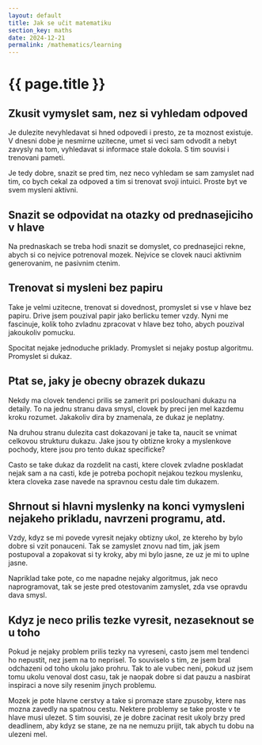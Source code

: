 ```yaml
---
layout: default
title: Jak se učit matematiku
section_key: maths
date: 2024-12-21
permalink: /mathematics/learning
---
```


# {{ page.title }}

## Zkusit vymyslet sam, nez si vyhledam odpoved

Je dulezite nevyhledavat si hned odpovedi i presto, ze ta moznost existuje. V dnesni dobe je nesmirne uzitecne, umet si veci sam odvodit a nebyt zavysly na tom, vyhledavat si informace stale dokola. S tim souvisi i trenovani pameti.

Je tedy dobre, snazit se pred tim, nez neco vyhledam se sam zamyslet nad tim, co bych cekal za odpoved a tim si trenovat svoji intuici. Proste byt ve svem mysleni aktivni.

## Snazit se odpovidat na otazky od prednasejiciho v hlave

Na prednaskach se treba hodi snazit se domyslet, co prednasejici rekne, abych si co nejvice potrenoval mozek. Nejvice se clovek nauci aktivnim generovanim, ne pasivnim ctenim.

## Trenovat si mysleni bez papiru

Take je velmi uzitecne, trenovat si dovednost, promyslet si vse v hlave bez papiru. Drive jsem pouzival papir jako berlicku temer vzdy. Nyni me fascinuje, kolik toho zvladnu zpracovat v hlave bez toho, abych pouzival jakoukoliv pomucku. 

Spocitat nejake jednoduche priklady. Promyslet si nejaky postup algoritmu. Promyslet si dukaz.

## Ptat se, jaky je obecny obrazek dukazu

Nekdy ma clovek tendenci prilis se zamerit pri poslouchani dukazu na detaily. To na jednu stranu dava smysl, clovek by preci jen mel kazdemu kroku rozumet. Jakakoliv dira by znamenala, ze dukaz je neplatny. 

Na druhou stranu dulezita cast dokazovani je take ta, naucit se vnimat celkovou strukturu dukazu. Jake jsou ty obtizne kroky a myslenkove pochody, ktere jsou pro tento dukaz specificke?

Casto se take dukaz da rozdelit na casti, ktere clovek zvladne poskladat nejak sam a na casti, kde je potreba pochopit nejakou tezkou myslenku, ktera cloveka zase navede na spravnou cestu dale tim dukazem.

## Shrnout si hlavni myslenky na konci vymysleni nejakeho prikladu, navrzeni programu, atd.

Vzdy, kdyz se mi povede vyresit nejaky obtizny ukol, ze ktereho by bylo dobre si vzit ponauceni. Tak se zamyslet znovu nad tim, jak jsem postupoval a zopakovat si ty kroky, aby mi bylo jasne, ze uz je mi to uplne jasne.

Napriklad take pote, co me napadne nejaky algoritmus, jak neco naprogramovat, tak se jeste pred otestovanim zamyslet, zda vse opravdu dava smysl.

## Kdyz je neco prilis tezke vyresit, nezaseknout se u toho

Pokud je nejaky problem prilis tezky na vyreseni, casto jsem mel tendenci ho nepustit, nez jsem na to neprisel. To souviselo s tim, ze jsem bral odchazeni od toho ukolu jako prohru. Tak to ale vubec neni, pokud uz jsem tomu ukolu venoval dost casu, tak je naopak dobre si dat pauzu a nasbirat inspiraci a nove sily resenim jinych problemu. 

Mozek je pote hlavne cerstvy a take si promaze stare zpusoby, ktere nas mozna zavedly na spatnou cestu. Nektere problemy se take proste v te hlave musi ulezet. S tim souvisi, ze je dobre zacinat resit ukoly brzy pred deadlinem, aby kdyz se stane, ze na ne nemuzu prijit, tak abych tu dobu na ulezeni mel.